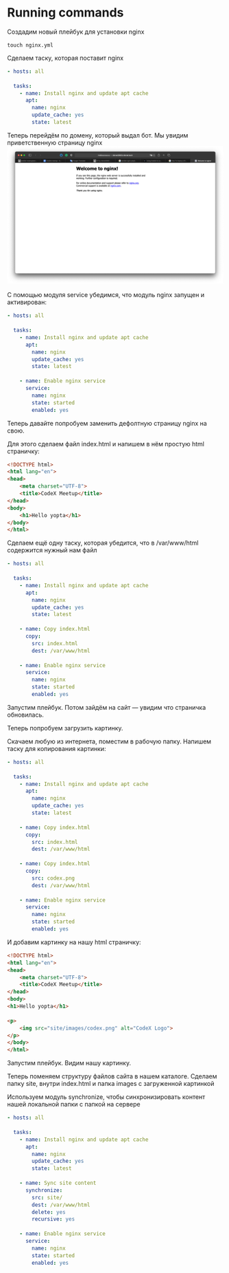 # Running commands

Создадим новый плейбук для установки nginx

```shell
touch nginx.yml
```

Сделаем таску, которая поставит nginx

```yaml
- hosts: all

  tasks:
    - name: Install nginx and update apt cache
      apt:
        name: nginx
        update_cache: yes
        state: latest
```

Теперь перейдём по домену, который выдал бот. Мы увидим приветственную страницу nginx
![img.png](screen.png)

С помощью модуля service убедимся, что модуль nginx запущен и активирован:

```yaml
- hosts: all

  tasks:
    - name: Install nginx and update apt cache
      apt:
        name: nginx
        update_cache: yes
        state: latest

    - name: Enable nginx service
      service:
        name: nginx
        state: started
        enabled: yes
```

Теперь давайте попробуем заменить дефолтную страницу nginx на свою.

Для этого сделаем файл index.html и напишем в нём простую html страничку:

```html
<!DOCTYPE html>
<html lang="en">
<head>
    <meta charset="UTF-8">
    <title>CodeX Meetup</title>
</head>
<body>
    <h1>Hello yopta</h1>
</body>
</html>
```

Сделаем ещё одну таску, которая убедится, что в /var/www/html содержится нужный нам файл

```yaml
- hosts: all

  tasks:
    - name: Install nginx and update apt cache
      apt:
        name: nginx
        update_cache: yes
        state: latest

    - name: Copy index.html
      copy:
        src: index.html
        dest: /var/www/html

    - name: Enable nginx service
      service:
        name: nginx
        state: started
        enabled: yes
```

Запустим плейбук. Потом зайдём на сайт — увидим что страничка обновилась.

Теперь попробуем загрузить картинку.

Скачаем любую из интернета, поместим в рабочую папку. Напишем таску для копирования картинки:

```yaml
- hosts: all

  tasks:
    - name: Install nginx and update apt cache
      apt:
        name: nginx
        update_cache: yes
        state: latest

    - name: Copy index.html
      copy:
        src: index.html
        dest: /var/www/html

    - name: Copy index.html
      copy:
        src: codex.png
        dest: /var/www/html

    - name: Enable nginx service
      service:
        name: nginx
        state: started
        enabled: yes
```

И добавим картинку на нашу html страничку:

```html
<!DOCTYPE html>
<html lang="en">
<head>
    <meta charset="UTF-8">
    <title>CodeX Meetup</title>
</head>
<body>
<h1>Hello yopta</h1>

<p>
    <img src="site/images/codex.png" alt="CodeX Logo">
</p>
</body>
</html>
```

Запустим плейбук. Видим нашу картинку.

Теперь поменяем структуру файлов сайта в нашем каталоге. Сделаем папку site, внутри index.html и папка images с загруженной картинкой

Используем модуль synchronize, чтобы синхронизировать контент нашей локальной папки с папкой на сервере

```yaml
- hosts: all

  tasks:
    - name: Install nginx and update apt cache
      apt:
        name: nginx
        update_cache: yes
        state: latest

    - name: Sync site content
      synchronize:
        src: site/
        dest: /var/www/html
        delete: yes
        recursive: yes

    - name: Enable nginx service
      service:
        name: nginx
        state: started
        enabled: yes
```
